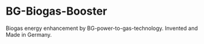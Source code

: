 # BG-Biogas-Booster
Biogas energy enhancement by BG-power-to-gas-technology. Invented and Made in Germany.

